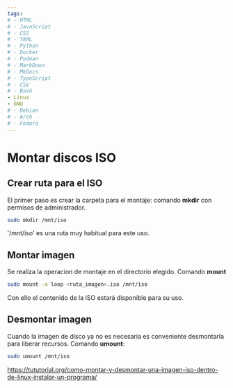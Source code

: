 ```yaml
---
tags:
# - HTML
# - JavaScript
# - CSS
# - YAML
# - Python
# - Docker
# - Podman
# - MarkDown
# - MkDocs
# - TypeScript
# - CSV
# - Bash
- Linux
- GNU
# - Debian
# - Arch
# - Fedora
---
```



# Montar discos ISO 




## Crear ruta para el ISO

El primer paso es crear la carpeta para el montaje: comando **mkdir** con permisos de administrador.
```bash
sudo mkdir /mnt/iso
```
'/mnt/iso' es una ruta muy habitual para este uso.

## Montar imagen

Se realiza la operacion de montaje en el directorio elegido. Comando **mount**

```bash
sudo mount -o loop <ruta_imagen>.iso /mnt/iso
```
Con ello el contenido de la ISO estará disponible para su uso.

## Desmontar imagen

Cuando la imagen de disco ya no es necesaria es conveniente desmontarla para liberar recursos. Comando **umount**:

```bash
sudo umount /mnt/iso
```








https://tututorial.org/como-montar-y-desmontar-una-imagen-iso-dentro-de-linux-instalar-un-programa/